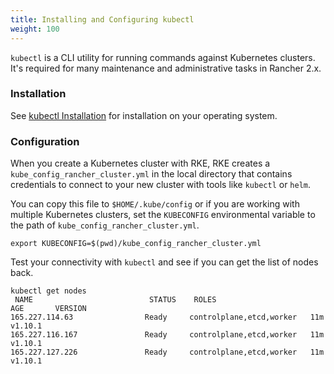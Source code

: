 ```yaml
---
title: Installing and Configuring kubectl
weight: 100
---
```


`kubectl` is a CLI utility for running commands against Kubernetes clusters. It's required for many maintenance and administrative tasks in Rancher 2.x.

### Installation

See [kubectl Installation](https://kubernetes.io/docs/tasks/tools/install-kubectl/) for installation on your operating system.

### Configuration

When you create a Kubernetes cluster with RKE, RKE creates a `kube_config_rancher_cluster.yml` in the local directory that contains credentials to connect to your new cluster with tools like `kubectl` or `helm`.

You can copy this file to `$HOME/.kube/config` or if you are working with multiple Kubernetes clusters, set the `KUBECONFIG` environmental variable to the path of `kube_config_rancher_cluster.yml`.

```
export KUBECONFIG=$(pwd)/kube_config_rancher_cluster.yml
```

Test your connectivity with `kubectl` and see if you can get the list of nodes back.

```
kubectl get nodes
 NAME                          STATUS    ROLES                      AGE       VERSION
165.227.114.63                Ready     controlplane,etcd,worker   11m       v1.10.1
165.227.116.167               Ready     controlplane,etcd,worker   11m       v1.10.1
165.227.127.226               Ready     controlplane,etcd,worker   11m       v1.10.1
```
